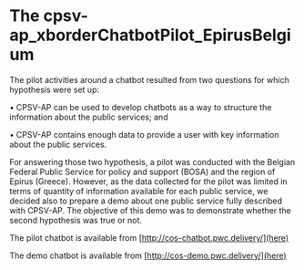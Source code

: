 # The cpsv-ap_xborderChatbotPilot_EpirusBelgium
The pilot activities around a chatbot resulted from two questions for which hypothesis were set up:

•	CPSV-AP can be used to develop chatbots as a way to structure the information about the public services; and

•	CPSV-AP contains enough data to provide a user with key information about the public services.

For answering those two hypothesis, a pilot was conducted with the Belgian Federal Public Service for policy and support (BOSA) and the region of Epirus (Greece). However, as the data collected for the pilot was limited in terms of quantity of information available for each public service, we decided also to prepare a demo about one public service fully described with CPSV-AP. The objective of this demo was to demonstrate whether the second hypothesis was true or not. 

The pilot chatbot is available from [http://cos-chatbot.pwc.delivery/](here)

The demo chatbot is available from [http://cos-demo.pwc.delivery/](here)
